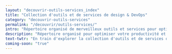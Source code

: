 ```yaml
---
layout: "decouvrir-outils-services_index"
title: "Collection d'outils et de services de design & DevOps"
category: "decouvrir-outils-services"
permalink: "/decouvrir/outils-services/"
intro: "Répertoire organisé de merveilleux outils et services pour optimiser votre productivité. Nul besoin de réinventer la roue. N'hésitez pas à partager vos découvertes et vos créations. Bientôt disponible."
description: "Répertoire organisé pour optimiser votre productivité et ne pas réinventer la roue."
text-twtr: "En train d'explorer la collection d'outils et de services de design & DevOps du @MagDuWebdesign"
coming-soon: "true"
---
```

